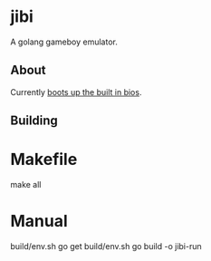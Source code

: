 jibi
====

A golang gameboy emulator.

## About

Currently [boots up the built in bios](http://youtu.be/hfgAkOZB4jU).


## Building

# Makefile

make all

# Manual

build/env.sh go get
build/env.sh go build -o jibi-run

